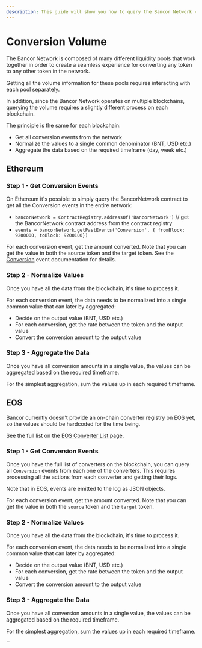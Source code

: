 ```yaml
---
description: This guide will show you how to query the Bancor Network conversion volume.
---
```


# Conversion Volume

The Bancor Network is composed of many different liquidity pools that work together in order to create a seamless experience for converting any token to any other token in the network.

Getting all the volume information for these pools requires interacting with each pool separately.

In addition, since the Bancor Network operates on multiple blockchains, querying the volume requires a slightly different process on each blockchain.

The principle is the same for each blockchain:

* Get all conversion events from the network
* Normalize the values to a single common denominator \(BNT, USD etc.\)
* Aggregate the data based on the required timeframe \(day, week etc.\)

## Ethereum

### Step 1 - Get Conversion Events

On Ethereum it's possible to simply query the BancorNetwork contract to get all the Conversion events in the entire network:

* `bancorNetwork = ContractRegistry.addressOf('BancorNetwork')` // get the BancorNetwork contract address from the contract registry
* `events = bancorNetwork.getPastEvents('Conversion', { fromBlock: 9200000, toBlock: 9200100})`

For each conversion event, get the amount converted. Note that you can get the value in both the source token and the target token. See the [Conversion](https://github.com/bancorprotocol/docs/tree/6e6fc921006fa85e69dc01b70c8a657b8a5711bd/bancor-network/api-reference/ethereum/bancornetwork.md#event-conversionaddress-smarttoken-address-fromtoken-address-totoken-uint256-fromamount-uint256-toamount-address-trader-bancornetwork-conversion-address-address-address-uint256-uint256-address) event documentation for details.

### Step 2 - Normalize Values

Once you have all the data from the blockchain, it's time to process it.

For each conversion event, the data needs to be normalized into a single common value that can later by aggregated:

* Decide on the output value \(BNT, USD etc.\)
* For each conversion, get the rate between the token and the output value
* Convert the conversion amount to the output value

### Step 3 - Aggregate the Data

Once you have all conversion amounts in a single value, the values can be aggregated based on the required timeframe.

For the simplest aggregation, sum the values up in each required timeframe.

## EOS

Bancor currently doesn't provide an on-chain converter registry on EOS yet, so the values should be hardcoded for the time being.

See the full list on the [EOS Converter List page](eos-converter-list.md).

### Step 1 - Get Conversion Events

Once you have the full list of converters on the blockchain, you can query all `Conversion` events from each one of the converters. This requires processing all the actions from each converter and getting their logs.

Note that in EOS, events are emitted to the log as JSON objects.

For each conversion event, get the amount converted. Note that you can get the value in both the `source` token and the `target` token.

### Step 2 - Normalize Values

Once you have all the data from the blockchain, it's time to process it.

For each conversion event, the data needs to be normalized into a single common value that can later by aggregated:

* Decide on the output value \(BNT, USD etc.\)
* For each conversion, get the rate between the token and the output value
* Convert the conversion amount to the output value

### Step 3 - Aggregate the Data

Once you have all conversion amounts in a single value, the values can be aggregated based on the required timeframe.

For the simplest aggregation, sum the values up in each required timeframe.

\`\`

